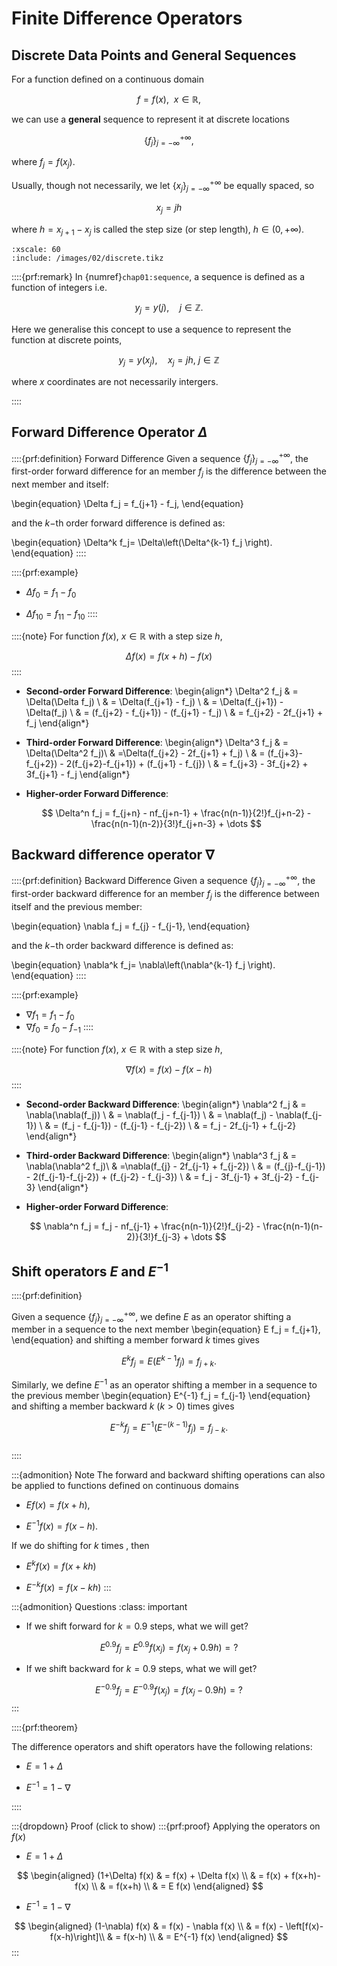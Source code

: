 # Finite Difference Operators

## Discrete Data Points and General Sequences

For a function defined on a continuous domain

$$f=f(x), ~~ x\in \mathbb{R},$$
	
we can use a **general** sequence to represent it at discrete locations

$$\left\{f_j\right\}_{j=-\infty}^{+\infty},$$
	
where  $f_j = f(x_j)$.

Usually, though not necessarily, we let $\left\{x_j\right\}_{j=-\infty}^{+\infty}$ be equally spaced, so

$$x_j= jh$$

where $h=x_{j+1}-x_j$ is called the step size (or step length), $h\in(0,+\infty)$.


```{tikz} A general sequence $\{f_j\}_{j=0}^{6}$.
:xscale: 60
:include: /images/02/discrete.tikz
```

::::{prf:remark}
In {numref}`chap01:sequence`, a sequence is defined as a function of integers i.e. 

$$y_j=y(j), \quad j \in \mathbb{Z}.$$

Here we generalise this concept to use a sequence to represent the function at discrete points, 

$$y_j = y(x_j), \quad x_j = jh,~ j\in \mathbb{Z}$$

where
$x$ coordinates are not necessarily intergers.

::::



## Forward Difference Operator $\Delta$

::::{prf:definition} Forward Difference
Given a sequence $\left\{f_j\right\}_{j=-\infty}^{+\infty}$, the first-order forward difference for an member $f_j$ is the difference between the next member and itself: 

\begin{equation}
  \Delta f_j = f_{j+1} - f_j,
\end{equation}

and the $k-$th order forward difference is defined as: 

\begin{equation}
  \Delta^k f_j= \Delta\left(\Delta^{k-1} f_j \right).
\end{equation}
::::

::::{prf:example}
- $\Delta f_0 = f_1 - f_0$

- $\Delta f_{10}= f_{11} - f_{10}$
::::

::::{note}
For function $f(x)$, $x\in\mathbb{R}$ with a step size $h$,

$$\Delta f(x) = f(x+h)-f(x)$$
::::

- **Second-order Forward Difference**:
  \begin{align*}
    \Delta^2 f_j & = \Delta(\Delta f_j) \\
                & = \Delta(f_{j+1} - f_j) \\
                & = \Delta(f_{j+1}) - \Delta(f_j) \\
                & = (f_{j+2} - f_{j+1}) - (f_{j+1} - f_j) \\
                & = f_{j+2} - 2f_{j+1} + f_j
  \end{align*}  

- **Third-order Forward Difference**:
  \begin{align*}
    \Delta^3 f_j & = \Delta(\Delta^2 f_j)\\
                & =\Delta(f_{j+2} - 2f_{j+1} + f_j)  \\
                & = (f_{j+3}-f_{j+2}) - 2(f_{j+2}-f_{j+1}) + (f_{j+1} - f_{j}) \\
                & = f_{j+3} - 3f_{j+2} + 3f_{j+1} - f_j
  \end{align*}  

- **Higher-order Forward Difference**:

  $$
  \Delta^n f_j = f_{j+n} - nf_{j+n-1} + \frac{n(n-1)}{2!}f_{j+n-2} - \frac{n(n-1)(n-2)}{3!}f_{j+n-3} + \dots
  $$    

## Backward difference operator $\nabla$

::::{prf:definition} Backward Difference
Given a sequence $\left\{f_j\right\}_{j=-\infty}^{+\infty}$, the first-order backward difference for an member $f_j$ is the difference between itself and the previous member: 

\begin{equation}
  \nabla f_j = f_{j} - f_{j-1},
\end{equation}

and the $k-$th order backward difference is defined as: 

\begin{equation}
  \nabla^k f_j= \nabla\left(\nabla^{k-1} f_j \right).
\end{equation}
::::

::::{prf:example}
- $\nabla f_1 = f_1 - f_0$
- $\nabla f_0 = f_0 - f_{-1}$
::::

::::{note}
For function $f(x)$, $x\in\mathbb{R}$ with a step size $h$,

$$\nabla f(x) = f(x)-f(x-h)$$
::::

- **Second-order Backward Difference**:
  \begin{align*}
  \nabla^2 f_j & = \nabla(\nabla(f_j)) \\
              & = \nabla(f_j - f_{j-1}) \\
              & = \nabla(f_j) - \nabla(f_{j-1}) \\
              & = (f_j - f_{j-1}) - (f_{j-1} - f_{j-2}) \\
              & = f_j - 2f_{j-1} + f_{j-2} 
  \end{align*}                     


- **Third-order Backward Difference**:
  \begin{align*}
    \nabla^3 f_j & = \nabla(\nabla^2 f_j)\\
                & =\nabla(f_{j} - 2f_{j-1} + f_{j-2})  \\
                & = (f_{j}-f_{j-1}) - 2(f_{j-1}-f_{j-2}) + (f_{j-2} - f_{j-3}) \\
                & = f_j - 3f_{j-1} + 3f_{j-2} - f_{j-3}
  \end{align*}  


- **Higher-order Forward Difference**:

  $$
  \nabla^n f_j = f_j - nf_{j-1}
                      + \frac{n(n-1)}{2!}f_{j-2}
                      - \frac{n(n-1)(n-2)}{3!}f_{j-3} + \dots
  $$  



## Shift operators $E$ and $E^{-1}$
::::{prf:definition}
    
Given a sequence $\left\{f_j\right\}_{j=-\infty}^{+\infty}$,
we define $E$ as an operator shifting a member in a sequence to the next member
\begin{equation}
  E f_j = f_{j+1},
\end{equation}
and shifting a member forward $k$ times gives

$$E^k f_j= E(E^{k-1}f_j)= f_{j+k}.$$

Similarly, we define $E^{-1}$ as an operator shifting a member in a
sequence to the previous member
\begin{equation}
  E^{-1} f_j = f_{j-1}
\end{equation}
and shifting a member backward $k$ ($k>0$) times gives

$$E^{-k} f_j= E^{-1}(E^{-(k-1)}f_j)= f_{j-k}.$$    
::::

:::{admonition} Note 
The forward and backward shifting operations can also be applied to
functions defined on continuous domains

-   $E f(x)= f(x+h)$,

-   $E^{-1} f(x) = f(x-h)$.

If we do shifting for $k$ times , then

-   $E^k f(x)= f(x+kh)$

-   $E^{-k} f(x) = f(x-kh)$
:::

:::{admonition} Questions
:class: important

-   If we shift forward for $k=0.9$ steps, what we will get?

  $$E^{0.9} f_j= E^{0.9} f(x_j)= f(x_j+0.9h)=?$$

-   If we shift backward for $k=0.9$ steps, what we will get?

  $$E^{-0.9} f_j= E^{-0.9} f(x_j)= f(x_j-0.9h)=?$$
:::

::::{prf:theorem} 

The difference operators and shift operators have the following
relations:

-   $E=1+\Delta$

-   $E^{-1}=1-\nabla$

::::

:::{dropdown} Proof (click to show)
:::{prf:proof}
Applying the operators on $f(x)$

-   $E=1+\Delta$

$$
\begin{aligned}
(1+\Delta) f(x) & = f(x) + \Delta f(x) \\
                & = f(x) + f(x+h)-f(x) \\
                & = f(x+h) \\
                & = E f(x)
\end{aligned}
$$

-   $E^{-1}=1-\nabla$

$$
\begin{aligned}
(1-\nabla) f(x) & = f(x) - \nabla f(x) \\
                & = f(x) - \left[f(x)-f(x-h)\right]\\
                & = f(x-h) \\
                & = E^{-1} f(x)
\end{aligned}
$$
:::

